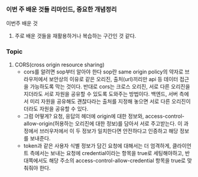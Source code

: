 
### 이번 주 배운 것들 리마인드, 중요한 개념정리

이번주 배운 것
1. 주로 배운 것들을 재활용하거나 복습하는 구간인 것 같다.

### Topic
1. CORS(cross origin resource sharing)
	- cors를 알려면 sop부터 알아야 한다 sop란 same origin policy의 약자로 브라우저에서 보안상의 이유로 같은 오리진, 출처(url)끼리만 api 등 데이터 접근을 가능하도록 막는 것이다.
	  반대로 cors는 크로스 오리진, 서로 다른 오리진을 지더라도 서로 자원을 공유할 수 있도록 도와주는 방법이다.
	  백엔드, 서버 측에서 미리 자원을 공유해도 괜찮다라는 출처를 지정해 놓으면 서로 다른 오리진이더라도 자원을 공유할 수 있다.
	-  그럼 어떻게? 요청, 응답의 헤더에 origin에 대한 정보와, access-control-allow-origin(허용하는 오리진에 대한 정보)를 담아서 서로 주고받는다. 이 과정에서 브러우저에서 이 두 정보가 일치한다면 안전하다고 인증하고 해당 정보를 보내준다.
	- token과 같은 사용자 식별 정보가 담긴 요청에 대해서는 더 엄격하게, 클라이언트 측에서는 보내는 요청에 credential이라는 항목을 true로 세팅해야하고, 반대쪽에서도 해당 주소의 access-control-allow-credential 항목을 true로 맞춰줘야 한다.
